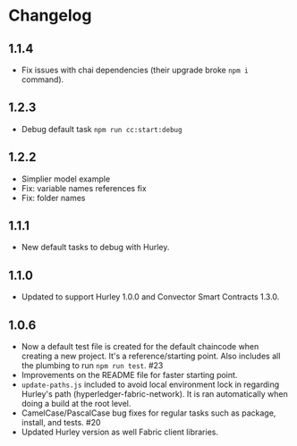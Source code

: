 # Changelog

## 1.1.4

* Fix issues with chai dependencies (their upgrade broke `npm i` command).

## 1.2.3

* Debug default task `npm run cc:start:debug`

## 1.2.2

* Simplier model example
* Fix: variable names references fix
* Fix: folder names

## 1.1.1

* New default tasks to debug with Hurley.

## 1.1.0

* Updated to support Hurley 1.0.0 and Convector Smart Contracts 1.3.0.

## 1.0.6

* Now a default test file is created for the default chaincode when creating a new project. It's a reference/starting point. Also includes all the plumbing to run `npm run test`. #23
* Improvements on the README file for faster starting point.
* `update-paths.js` included to avoid local environment lock in regarding Hurley's path (hyperledger-fabric-network). It is ran automatically when doing a build at the root level.
* CamelCase/PascalCase bug fixes for regular tasks such as package, install, and tests. #20
* Updated Hurley version as well Fabric client libraries.
